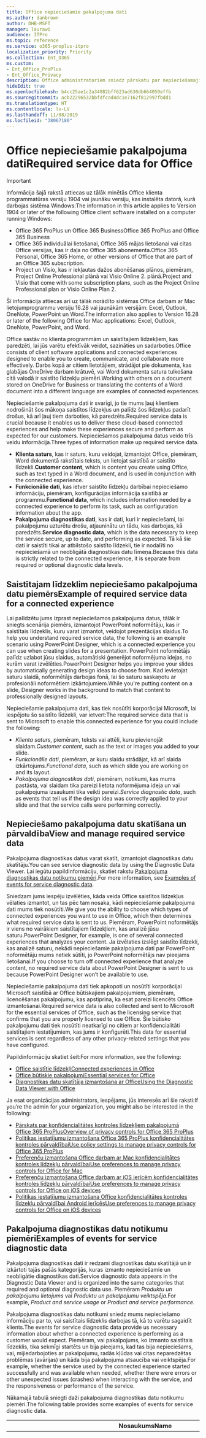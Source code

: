 ```yaml
---
title: Office nepieciešamie pakalpojuma dati
ms.author: danbrown
author: DHB-MSFT
manager: laurawi
audience: ITPro
ms.topic: reference
ms.service: o365-proplus-itpro
localization_priority: Priority
ms.collection: Ent_O365
ms.custom:
- Ent_Office_ProPlus
- Ent_Office_Privacy
description: Office administratoriem sniedz pārskatu par nepieciešamajiem pakalpojuma datiem, kas tiek apkopoti saistībā ar Office saistītajiem līdzekļiem.
hideEdit: true
ms.openlocfilehash: b4cc25ae1c2a34082bff623ad630db664050effb
ms.sourcegitcommit: acb22296532bbfdfcad4dc1e7162f812997fbdd1
ms.translationtype: HT
ms.contentlocale: lv-LV
ms.lasthandoff: 11/08/2019
ms.locfileid: "38067180"
---
```

# <a name="required-service-data-for-office"></a><span data-ttu-id="8a2cd-103">Office nepieciešamie pakalpojuma dati</span><span class="sxs-lookup"><span data-stu-id="8a2cd-103">Required service data for Office</span></span> 

> [!IMPORTANT]
> <span data-ttu-id="8a2cd-104">Informācija šajā rakstā attiecas uz tālāk minētās Office klienta programmatūras versiju 1904 vai jaunāku versiju, kas instalēta datorā, kurā darbojas sistēma Windows:</span><span class="sxs-lookup"><span data-stu-id="8a2cd-104">The information in this article applies to Version 1904 or later of the following Office client software installed on a computer running Windows:</span></span>
> - <span data-ttu-id="8a2cd-105">Office 365 ProPlus un Office 365 Business</span><span class="sxs-lookup"><span data-stu-id="8a2cd-105">Office 365 ProPlus and Office 365 Business</span></span>
> - <span data-ttu-id="8a2cd-106">Office 365 individuālai lietošanai, Office 365 mājas lietošanai vai citas Office versijas, kas ir daļa no Office 365 abonementa.</span><span class="sxs-lookup"><span data-stu-id="8a2cd-106">Office 365 Personal, Office 365 Home, or other versions of Office that are part of an Office 365 subscription.</span></span>
> - <span data-ttu-id="8a2cd-107">Project un Visio, kas ir iekļautas dažos abonēšanas plānos, piemēram, Project Online Professional plānā vai Visio Online 2. plānā.</span><span class="sxs-lookup"><span data-stu-id="8a2cd-107">Project and Visio that come with some subscription plans, such as the Project Online Professional plan or Visio Online Plan 2.</span></span>
>
> <span data-ttu-id="8a2cd-108">Šī informācija attiecas arī uz tālāk norādīto sistēmas Office darbam ar Mac lietojumprogrammu versiju 16.28 vai jaunākām versijām: Excel, Outlook, OneNote, PowerPoint un Word.</span><span class="sxs-lookup"><span data-stu-id="8a2cd-108">The information also applies to Version 16.28 or later of the following Office for Mac applications: Excel, Outlook, OneNote, PowerPoint, and Word.</span></span>

<span data-ttu-id="8a2cd-109">Office sastāv no klienta programmām un saistītajiem līdzekļiem, kas paredzēti, lai jūs varētu efektīvāk veidot, sazināties un sadarboties.</span><span class="sxs-lookup"><span data-stu-id="8a2cd-109">Office consists of client software applications and connected experiences designed to enable you to create, communicate, and collaborate more effectively.</span></span> <span data-ttu-id="8a2cd-110">Darbs kopā ar citiem lietotājiem, strādājot pie dokumenta, kas glabājas OneDrive darbam krātuvē, vai Word dokumenta satura tulkošana citā valodā ir saistīto līdzekļu piemēri.</span><span class="sxs-lookup"><span data-stu-id="8a2cd-110">Working with others on a document stored on OneDrive for Business or translating the contents of a Word document into a different language are examples of connected experiences.</span></span>

<span data-ttu-id="8a2cd-111">Nepieciešamie pakalpojuma dati ir svarīgi, jo tie mums ļauj klientiem nodrošināt šos mākoņa saistītos līdzekļus un palīdz šos līdzekļus padarīt drošus, kā arī ļauj tiem darboties, kā paredzēts.</span><span class="sxs-lookup"><span data-stu-id="8a2cd-111">Required service data is crucial because it enables us to deliver these cloud-based connected experiences and help make these experiences secure and perform as expected for our customers.</span></span> <span data-ttu-id="8a2cd-112">Nepieciešamos pakalpojuma datus veido trīs veidu informācija.</span><span class="sxs-lookup"><span data-stu-id="8a2cd-112">Three types of information make up required service data.</span></span>

- <span data-ttu-id="8a2cd-113">**Klienta saturs**, kas ir saturs, kuru veidojat, izmantojot Office, piemēram, Word dokumentā rakstītais teksts, un lietojat saistībā ar saistīto līdzekli.</span><span class="sxs-lookup"><span data-stu-id="8a2cd-113">**Customer content**, which is content you create using Office, such as text typed in a Word document, and is used in conjunction with the connected experience.</span></span>
- <span data-ttu-id="8a2cd-114">**Funkcionālie dati**, kas ietver saistīto līdzekļu darbībai nepieciešamo informāciju, piemēram, konfigurācijas informācija saistībā ar programmu.</span><span class="sxs-lookup"><span data-stu-id="8a2cd-114">**Functional data**, which includes information needed by a connected experience to perform its task, such as configuration information about the app.</span></span>
- <span data-ttu-id="8a2cd-115">**Pakalpojuma diagnostikas dati**, kas ir dati, kuri ir nepieciešami, lai pakalpojumu uzturētu drošu, atjauninātu un tādu, kas darbojas, kā paredzēts.</span><span class="sxs-lookup"><span data-stu-id="8a2cd-115">**Service diagnostic data**, which is the data necessary to keep the service secure, up to date, and performing as expected.</span></span> <span data-ttu-id="8a2cd-116">Tā kā šie dati ir saistīti tikai ar atbilstošo saistīto līdzekli, tie ir nodalīti no nepieciešamā un neobligātā diagnostikas datu līmeņa.</span><span class="sxs-lookup"><span data-stu-id="8a2cd-116">Because this data is strictly related to the connected experience, it is separate from required or optional diagnostic data levels.</span></span>

## <a name="example-of-required-service-data-for-a-connected-experience"></a><span data-ttu-id="8a2cd-117">Saistītajam līdzeklim nepieciešamo pakalpojuma datu piemērs</span><span class="sxs-lookup"><span data-stu-id="8a2cd-117">Example of required service data for a connected experience</span></span>

<span data-ttu-id="8a2cd-118">Lai palīdzētu jums izprast nepieciešamos pakalpojuma datus, tālāk ir sniegts scenārija piemērs, izmantojot PowerPoint noformētāju, kas ir saistītais līdzeklis, kuru varat izmantot, veidojot prezentācijas slaidus.</span><span class="sxs-lookup"><span data-stu-id="8a2cd-118">To help you understand required service data, the following is an example scenario using PowerPoint Designer, which is a connected experience you can use when creating slides for a presentation.</span></span> <span data-ttu-id="8a2cd-119">PowerPoint noformētājs palīdz uzlabot jūsu slaidus, automātiski ģenerējot noformējuma idejas, no kurām varat izvēlēties.</span><span class="sxs-lookup"><span data-stu-id="8a2cd-119">PowerPoint Designer helps you improve your slides by automatically generating design ideas to choose from.</span></span> <span data-ttu-id="8a2cd-120">Kad ievietojat saturu slaidā, noformētājs darbojas fonā, lai šo saturu saskaņotu ar profesionāli noformētiem izkārtojumiem.</span><span class="sxs-lookup"><span data-stu-id="8a2cd-120">While you're putting content on a slide, Designer works in the background to match that content to professionally designed layouts.</span></span>

<span data-ttu-id="8a2cd-121">Nepieciešamie pakalpojuma dati, kas tiek nosūtīti korporācijai Microsoft, lai iespējotu šo saistīto līdzekli, var ietvert:</span><span class="sxs-lookup"><span data-stu-id="8a2cd-121">The required service data that is sent to Microsoft to enable this connected experience for you could include the following:</span></span>

- <span data-ttu-id="8a2cd-122">*Klienta saturs*, piemēram, teksts vai attēli, kuru pievienojāt slaidam.</span><span class="sxs-lookup"><span data-stu-id="8a2cd-122">*Customer content*, such as the text or images you added to your slide.</span></span>
- <span data-ttu-id="8a2cd-123">*Funkcionālie dati*, piemēram, ar kuru slaidu strādājat, kā arī slaida izkārtojums.</span><span class="sxs-lookup"><span data-stu-id="8a2cd-123">*Functional data*, such as which slide you are working on and its layout.</span></span>
- <span data-ttu-id="8a2cd-124">*Pakalpojuma diagnostikas dati*, piemēram, notikumi, kas mums pastāsta, vai slaidam tika pareizi lietota noformējuma ideja un vai pakalpojuma izsaukumi tika veikti pareizi.</span><span class="sxs-lookup"><span data-stu-id="8a2cd-124">*Service diagnostic data*, such as events that tell us if the design idea was correctly applied to your slide and that the service calls were performing correctly.</span></span>

## <a name="view-and-manage-required-service-data"></a><span data-ttu-id="8a2cd-125">Nepieciešamo pakalpojuma datu skatīšana un pārvaldība</span><span class="sxs-lookup"><span data-stu-id="8a2cd-125">View and manage required service data</span></span>

<span data-ttu-id="8a2cd-126">Pakalpojuma diagnostikas datus varat skatīt, izmantojot diagnostikas datu skatītāju.</span><span class="sxs-lookup"><span data-stu-id="8a2cd-126">You can see service diagnostic data by using the Diagnostic Data Viewer.</span></span> <span data-ttu-id="8a2cd-127">Lai iegūtu papildinformāciju, skatiet rakstu [Pakalpojuma diagnostikas datu notikumu piemēri](#examples-of-events-for-service-diagnostic-data).</span><span class="sxs-lookup"><span data-stu-id="8a2cd-127">For more information, see [Examples of events for service diagnostic data](#examples-of-events-for-service-diagnostic-data).</span></span>

<span data-ttu-id="8a2cd-128">Sniedzam jums iespēju izvēlēties, kāda veida Office saistītos līdzekļus vēlaties izmantot, un tas pēc tam nosaka, kādi nepieciešamie pakalpojuma dati mums tiek nosūtīti.</span><span class="sxs-lookup"><span data-stu-id="8a2cd-128">We give you the ability to choose which types of connected experiences you want to use in Office, which then determines what required service data is sent to us.</span></span> <span data-ttu-id="8a2cd-129">Piemēram, PowerPoint noformētājs ir viens no vairākiem saistītajiem līdzekļiem, kas analizē jūsu saturu.</span><span class="sxs-lookup"><span data-stu-id="8a2cd-129">PowerPoint Designer, for example, is one of several connected experiences that analyzes your content.</span></span> <span data-ttu-id="8a2cd-130">Ja izvēlaties izslēgt saistīto līdzekli, kas analizē saturu, nekādi nepieciešamie pakalpojuma dati par PowerPoint noformētāju mums netiek sūtīti, jo PowerPoint noformētājs nav pieejams lietošanai.</span><span class="sxs-lookup"><span data-stu-id="8a2cd-130">If you choose to turn off connected experience that analyze content, no required service data about PowerPoint Designer is sent to us because PowerPoint Designer won’t be available to use.</span></span>

<span data-ttu-id="8a2cd-131">Nepieciešamie pakalpojuma dati tiek apkopoti un nosūtīti korporācijai Microsoft saistībā ar Office būtiskajiem pakalpojumiem, piemēram, licencēšanas pakalpojumu, kas apstiprina, ka esat pareizi licencēts Office izmantošanai.</span><span class="sxs-lookup"><span data-stu-id="8a2cd-131">Required service data is also collected and sent to Microsoft for the essential services of Office, such as the licensing service that confirms that you are properly licensed to use Office.</span></span> <span data-ttu-id="8a2cd-132">Šie būtisko pakalpojumu dati tiek nosūtīti neatkarīgi no citiem ar konfidencialitāti saistītajiem iestatījumiem, kas jums ir konfigurēti.</span><span class="sxs-lookup"><span data-stu-id="8a2cd-132">This data for essential services is sent regardless of any other privacy-related settings that you have configured.</span></span>

<span data-ttu-id="8a2cd-133">Papildinformāciju skatiet šeit:</span><span class="sxs-lookup"><span data-stu-id="8a2cd-133">For more information, see the following:</span></span>

- [<span data-ttu-id="8a2cd-134">Office saistītie līdzekļi</span><span class="sxs-lookup"><span data-stu-id="8a2cd-134">Connected experiences in Office</span></span>](connected-experiences.md)
- [<span data-ttu-id="8a2cd-135">Office būtiskie pakalpojumi</span><span class="sxs-lookup"><span data-stu-id="8a2cd-135">Essential services for Office</span></span>](essential-services.md)
- [<span data-ttu-id="8a2cd-136">Diagnostikas datu skatītāja izmantošana ar Office</span><span class="sxs-lookup"><span data-stu-id="8a2cd-136">Using the Diagnostic Data Viewer with Office</span></span>](https://support.office.com/article/cf761ce9-d805-4c60-a339-4e07f3182855)

<span data-ttu-id="8a2cd-137">Ja esat organizācijas administrators, iespējams, jūs interesēs arī šie raksti:</span><span class="sxs-lookup"><span data-stu-id="8a2cd-137">If you’re the admin for your organization, you might also be interested in the following:</span></span>

- [<span data-ttu-id="8a2cd-138">Pārskats par konfidencialitātes kontroles līdzekļiem pakalpojumā Office 365 ProPlus</span><span class="sxs-lookup"><span data-stu-id="8a2cd-138">Overview of privacy controls for Office 365 ProPlus</span></span>](overview-privacy-controls.md)
- [<span data-ttu-id="8a2cd-139">Politikas iestatījumu izmantošana Office 365 ProPlus konfidencialitātes kontroles pārvaldībai</span><span class="sxs-lookup"><span data-stu-id="8a2cd-139">Use policy settings to manage privacy controls for Office 365 ProPlus</span></span>](manage-privacy-controls.md)
- [<span data-ttu-id="8a2cd-140">Preferenču izmantošana Office darbam ar Mac konfidencialitātes kontroles līdzekļu pārvaldībai</span><span class="sxs-lookup"><span data-stu-id="8a2cd-140">Use preferences to manage privacy controls for Office for Mac</span></span>](mac-privacy-preferences.md)
- [<span data-ttu-id="8a2cd-141">Preferenču izmantošana Office darbam ar iOS ierīcēm konfidencialitātes kontroles līdzekļu pārvaldībai</span><span class="sxs-lookup"><span data-stu-id="8a2cd-141">Use preferences to manage privacy controls for Office on iOS devices</span></span>](ios-privacy-preferences.md)
- [<span data-ttu-id="8a2cd-142">Politikas iestatījumu izmantošana Office konfidencialitātes kontroles līdzekļu pārvaldībai Android ierīcēs</span><span class="sxs-lookup"><span data-stu-id="8a2cd-142">Use preferences to manage privacy controls for Office on iOS devices</span></span>](android-privacy-controls.md)

## <a name="examples-of-events-for-service-diagnostic-data"></a><span data-ttu-id="8a2cd-143">Pakalpojuma diagnostikas datu notikumu piemēri</span><span class="sxs-lookup"><span data-stu-id="8a2cd-143">Examples of events for service diagnostic data</span></span>

<span data-ttu-id="8a2cd-144">Pakalpojuma diagnostikas dati ir redzami diagnostikas datu skatītājā un ir izkārtoti tajās pašās kategorijās, kuras izmanto nepieciešamie un neobligātie diagnostikas dati.</span><span class="sxs-lookup"><span data-stu-id="8a2cd-144">Service diagnostic data appears in the Diagnostic Data Viewer and is organized into the same categories that required and optional diagnostic data use.</span></span> <span data-ttu-id="8a2cd-145">Piemēram *Produktu un pakalpojumu lietojums* vai *Produktu un pakalpojumu veiktspēja.*</span><span class="sxs-lookup"><span data-stu-id="8a2cd-145">For example, *Product and service usage* or *Product and service performance.*</span></span>

<span data-ttu-id="8a2cd-146">Pakalpojuma diagnostikas datu notikumi sniedz mums nepieciešamo informāciju par to, vai saistītais līdzeklis darbojas tā, kā to varētu sagaidīt klients.</span><span class="sxs-lookup"><span data-stu-id="8a2cd-146">The events for service diagnostic data provide us necessary information about whether a connected experience is performing as a customer would expect.</span></span> <span data-ttu-id="8a2cd-147">Piemēram, vai pakalpojums, ko izmanto saistītais līdzeklis, tika sekmīgi startēts un bija pieejams, kad tas bija nepieciešams, vai, mijiedarbojoties ar pakalpojumu, radās kļūdas vai citas neparedzētas problēmas (avārijas) un kāda bija pakalpojuma atsaucība vai veiktspēja.</span><span class="sxs-lookup"><span data-stu-id="8a2cd-147">For example, whether the service used by the connected experience started successfully and was available when needed, whether there were errors or other unexpected issues (crashes) when interacting with the service, and the responsiveness or performance of the service.</span></span>

<span data-ttu-id="8a2cd-148">Nākamajā tabulā sniegti daži pakalpojuma diagnostikas datu notikumu piemēri.</span><span class="sxs-lookup"><span data-stu-id="8a2cd-148">The following table provides some examples of events for service diagnostic data.</span></span>

| <span data-ttu-id="8a2cd-149">**Nosaukums**</span><span class="sxs-lookup"><span data-stu-id="8a2cd-149">**Name**</span></span>      | <span data-ttu-id="8a2cd-150">**Apraksts**</span><span class="sxs-lookup"><span data-stu-id="8a2cd-150">**Description**</span></span>    |
| ---------- | --------------------- |
| <span data-ttu-id="8a2cd-151">Office.Excel.Coauth.SaveXrr</span><span class="sxs-lookup"><span data-stu-id="8a2cd-151">Office.Excel.Coauth.SaveXrr</span></span>     | <span data-ttu-id="8a2cd-152">Notikums, kas tiek izraisīts programmā Excel, izmantojot sadarbības pakalpojumu, un kas sniedz detalizētu informāciju par atsevišķajiem pārskatījumiem, kas tiek rakstīti pārskatījumu žurnālā.</span><span class="sxs-lookup"><span data-stu-id="8a2cd-152">An event triggered in Excel when using the collaboration service that reports details on individual revisions that are written to the revision log.</span></span> <span data-ttu-id="8a2cd-153">Tas nodrošina latentuma pārraudzību un norāda Excel kļūdas, kas ir saistītas ar sadarbību</span><span class="sxs-lookup"><span data-stu-id="8a2cd-153">This provides latency monitoring and indicates errors in Excel that are related to the collaboration</span></span>  |
| <span data-ttu-id="8a2cd-154">Office.Excel.Coauth.CloseWorkbook</span><span class="sxs-lookup"><span data-stu-id="8a2cd-154">Office.Excel.Coauth.CloseWorkbook</span></span>  | <span data-ttu-id="8a2cd-155">Notikums, izraisīts programmā Excel, izmantojot sadarbības pakalpojumu, kas ziņo par darbgrāmatas aizvēršanu.</span><span class="sxs-lookup"><span data-stu-id="8a2cd-155">An event triggered in Excel when using the collaboration service that reports when a workbook is closed.</span></span> <span data-ttu-id="8a2cd-156">Tas ir nepieciešams, lai noteiktu atkārtotas ielādes un automātiskās atsvaidzināšanas kļūdas.</span><span class="sxs-lookup"><span data-stu-id="8a2cd-156">This is needed in determining any errors with reload and auto-refresh.</span></span> <span data-ttu-id="8a2cd-157">Tas nodrošina sadarbības pakalpojuma darbību sekmju mērījumu.</span><span class="sxs-lookup"><span data-stu-id="8a2cd-157">It provides success measurement for collaboration service activities.</span></span>   |
| <span data-ttu-id="8a2cd-158">Office.Security.OCX.NonTrustedEncounter</span><span class="sxs-lookup"><span data-stu-id="8a2cd-158">Office.Security.OCX.NonTrustedEncounter</span></span>    | <span data-ttu-id="8a2cd-159">Notikums, kas tiek izraisīts Office programmās (tostarp Word, Excel, Outlook, PowerPoint un Visio), kad lietotājs atver neuzticamu dokumentu, kurā ir ActiveX vadīkla.</span><span class="sxs-lookup"><span data-stu-id="8a2cd-159">An event triggered in Office applications (including Word, Excel, Outlook, PowerPoint, and Visio) when a user opens an untrusted document with an ActiveX control.</span></span> <span data-ttu-id="8a2cd-160">Tas tiek izmantots, lai vispārīgi novērtētu to ActiveX vadīklu lietojumu, kas ir iegultas Office dokumentos, un veicinātu drošības uzlabojumus, reaģējot uz drošības incidentiem.</span><span class="sxs-lookup"><span data-stu-id="8a2cd-160">It is used to broadly assess use of ActiveX controls embedded in Office documents and to drive security mitigations in response to security incidents.</span></span>  |
| <span data-ttu-id="8a2cd-161">Office.Security.UrlReputation.GetUrlReputation</span><span class="sxs-lookup"><span data-stu-id="8a2cd-161">Office.Security.UrlReputation.GetUrlReputation</span></span> | <span data-ttu-id="8a2cd-162">Notikums, kas tiek izraisīts Office programmās (tostarp Word, Excel, PowerPoint, Visio un Publisher) un kas izseko drošo saišu izsaukumu izdošanos vai kļūmi.</span><span class="sxs-lookup"><span data-stu-id="8a2cd-162">An event triggered in Office applications (including Word, Excel, PowerPoint, Visio, and Publisher) that tracks the success or failure of Safe Links calls.</span></span> <span data-ttu-id="8a2cd-163">Tas tiek izmantots, lai pārliecinātos, vai drošo saišu pakalpojums darbojas pareizi, un lai noteiktu problēmas.</span><span class="sxs-lookup"><span data-stu-id="8a2cd-163">It is used to make sure that the Safe Links service is working properly and to diagnose any problems.</span></span>  |
| <span data-ttu-id="8a2cd-164">Office.Voice.VoiceManager.StreamingAudio</span><span class="sxs-lookup"><span data-stu-id="8a2cd-164">Office.Voice.VoiceManager.StreamingAudio</span></span>   | <span data-ttu-id="8a2cd-165">Notikums, kas tiek izraisīts Office programmās (tostarp Word, Outlook un PowerPoint) un kas sniedz informāciju par audio straumēšanas runas pakalpojumam darbspēju.</span><span class="sxs-lookup"><span data-stu-id="8a2cd-165">An event triggered in Office applications (including Word, Outlook, and PowerPoint) that provides information about the health of audio streaming to the speech service.</span></span> <span data-ttu-id="8a2cd-166">Tajā ir informācija par straumētā audio lielumu un visām kļūdām, kas varētu būt radušās.</span><span class="sxs-lookup"><span data-stu-id="8a2cd-166">It contains information about the size of audio streamed and any errors that may have occurred.</span></span> <span data-ttu-id="8a2cd-167">Šī informācija tiek izmantota, lai pārraudzītu pakalpojuma darbspēju un noteiktu problēmas, par kurām varētu būt ziņojuši klienti.</span><span class="sxs-lookup"><span data-stu-id="8a2cd-167">This information is used to monitor the service health and to diagnose any issues that may have been reported by customers.</span></span> |
